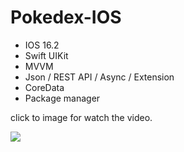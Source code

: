 # Pokedex-IOS

- IOS 16.2
- Swift UIKit
- MVVM
- Json / REST API / Async / Extension 
- CoreData
- Package manager

click to image for watch the video.
 

[<img src="https://user-images.githubusercontent.com/9095803/234289160-bc1540c8-9d1d-4981-b43e-a5769151696c.png">](https://drive.google.com/file/d/1PK5WpQdM1RNHvV2GEP5Ou2MqSbun1pvR "Pokedex IOS")
